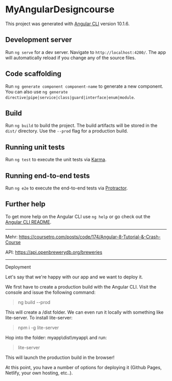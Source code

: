 # MyAngularDesigncourse

This project was generated with [Angular CLI](https://github.com/angular/angular-cli) version 10.1.6.

## Development server

Run `ng serve` for a dev server. Navigate to `http://localhost:4200/`. The app will automatically reload if you change any of the source files.

## Code scaffolding

Run `ng generate component component-name` to generate a new component. You can also use `ng generate directive|pipe|service|class|guard|interface|enum|module`.

## Build

Run `ng build` to build the project. The build artifacts will be stored in the `dist/` directory. Use the `--prod` flag for a production build.

## Running unit tests

Run `ng test` to execute the unit tests via [Karma](https://karma-runner.github.io).

## Running end-to-end tests

Run `ng e2e` to execute the end-to-end tests via [Protractor](http://www.protractortest.org/).

## Further help

To get more help on the Angular CLI use `ng help` or go check out the [Angular CLI README](https://github.com/angular/angular-cli/blob/master/README.md).


*****************************************************************

Mehr: https://coursetro.com/posts/code/174/Angular-8-Tutorial-&-Crash-Course

API: https://api.openbrewerydb.org/breweries

********************************************************************

Deployment

Let's say that we're happy with our app and we want to deploy it.

We first have to create a production build with the Angular CLI. Visit the console and issue the following command:

> ng build --prod

This will create a /dist folder. We can even run it locally with something like lite-server. To install lite-server:

> npm i -g lite-server

Hop into the folder: myapp\dist\myapp\ and run:

> lite-server

This will launch the production build in the browser!

At this point, you have a number of options for deploying it (Github Pages, Netlify, your own hosting, etc..).
